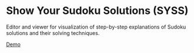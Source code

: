 # Show Your Sudoku Solutions (SYSS)

Editor and viewer for visualization of step-by-step explanations of Sudoku solutions and their solving techniques.

[Demo](https://w0lf3n.github.io/Sudoku-solutions-explained/)
